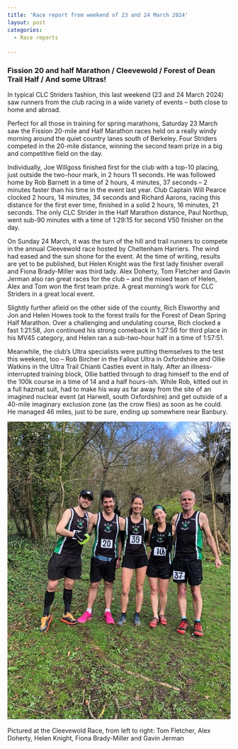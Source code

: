 ```yaml
---
title: 'Race report from weekend of 23 and 24 March 2024'
layout: post
categories:
  - Race reports

---
```


### Fission 20 and half Marathon / Cleevewold / Forest of Dean Trail Half / And some Ultras!

In typical CLC Striders fashion, this last weekend (23 and 24 March 2024) saw runners from the club racing in a wide variety of events – both close to home and abroad.
 
Perfect for all those in training for spring marathons, Saturday 23 March saw the Fission 20-mile and Half Marathon races held on a really windy morning around the quiet country lanes south of Berkeley. Four Striders competed in the 20-mile distance, winning the second team prize in a big and competitive field on the day. 
 
Individually, Joe Willgoss finished first for the club with a top-10 placing, just outside the two-hour mark, in 2 hours 11 seconds. He was followed home by Rob Barnett in a time of 2 hours, 4 minutes, 37 seconds – 2 minutes faster than his time in the event last year. Club Captain Will Pearce clocked 2 hours, 14 minutes, 34 seconds and Richard Aarons, racing this distance for the first ever time, finished in a solid 2 hours, 16 minutes, 21 seconds. The only CLC Strider in the Half Marathon distance, Paul Northup, went sub-90 minutes with a time of 1:29:15 for second V50 finisher on the day.
 
On Sunday 24 March, it was the turn of the hill and trail runners to compete in the annual Cleevewold race hosted by Cheltenham Harriers. The wind had eased and the sun shone for the event. At the time of writing, results are yet to be published, but Helen Knight was the first lady finisher overall and Fiona Brady-Miller was third lady. Alex Doherty, Tom Fletcher and Gavin Jerman also ran great races for the club – and the mixed team of Helen, Alex and Tom won the first team prize. A great morning’s work for CLC Striders in a great local event.
 
Slightly further afield on the other side of the county, Rich Elsworthy and Jon and Helen Howes took to the forest trails for the Forest of Dean Spring Half Marathon. Over a challenging and undulating course, Rich clocked a fast 1:21:58, Jon continued his strong comeback in 1:27:56 for third place in his MV45 category, and Helen ran a sub-two-hour half in a time of 1:57:51.
 
Meanwhile, the club’s Ultra specialists were putting themselves to the test this weekend, too – Rob Bircher in the Fallout Ultra in Oxfordshire and Ollie Watkins in the Ultra Trail Chianti Castles event in Italy. After an illness-interrupted training block, Ollie battled through to drag himself to the end of the 100k course in a time of 14 and a half hours-ish. While Rob, kitted out in a full hazmat suit, had to make his way as far away from the site of an imagined nuclear event (at Harwell, south Oxfordshire) and get outside of a 40-mile imaginary exclusion zone (as the crow flies) as soon as he could. He managed 46 miles, just to be sure, ending up somewhere near Banbury.

![Cleevewold 2024](/images/2024/03/2024-03-28-Cleevewold-2024.jpg "Cleevewold 2024")

Pictured at the Cleevewold Race, from left to right: Tom Fletcher, Alex Doherty, Helen Knight, Fiona Brady-Miller and Gavin Jerman
